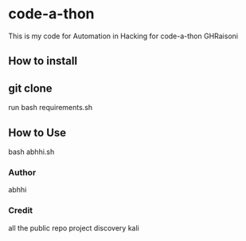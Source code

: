 # code-a-thon
This is my code for Automation in Hacking for code-a-thon GHRaisoni
## How to install
git clone 
----------------------
run bash requirements.sh
## How to Use
bash abhhi.sh

### Author
abhhi

### Credit 
all the public repo 
project discovery
kali
